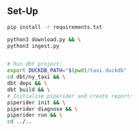 

## Set-Up


```bash
pip install -r requirements.txt
```

```bash
python3 download.py && \
python3 ingest.py
```

```bash

```

```bash
# Run dbt project:
export DUCKDB_PATH="$(pwd)/taxi.duckdb"
cd dbt/ny_taxi && \
dbt deps && \
dbt build && \
# Initialise piperider and create report:
piperider init && \
piperider diagnose && \
piperider run && \
cd ../..
```

